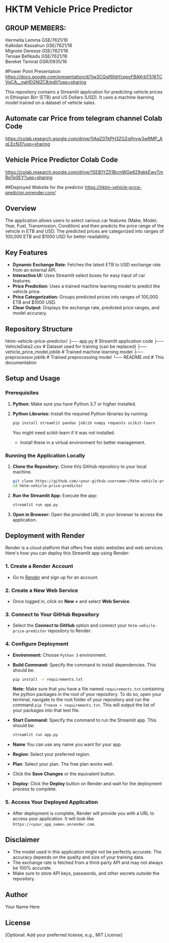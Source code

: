 # HKTM Vehicle Price Predictor

## GROUP MEMBERS:
Hermella Lemma			GSE/7621/16<br />
Kalkidan Kassahun		GSE/7621/16<br />
Mignote Deresse			GSE/7621/16<br />
Tensae Befikadu			GSE/7621/16<br />
Bereket Tamirat			GSR/0935/16<br />

#Power Point Presentation<br />
https://docs.google.com/presentation/d/1iw3CQgf6hbYcppvFBAKrbT516TCVqCA__naHEGNlZC8/edit?usp=sharing

This repository contains a Streamlit application for predicting vehicle prices in Ethiopian Birr (ETB) and US Dollars (USD). It uses a machine learning model trained on a dataset of vehicle sales.

## Automate car Price from telegram channel Colab Code
https://colab.research.google.com/drive/1lAqZ07kPH3ZGZqifnyw3wRMP_AqLEcN3?usp=sharing

## Vehicle Price Predictor Colab Code
https://colab.research.google.com/drive/1SEB1YZ51BcmWGe829gkkEwvTmBpTe0EY?usp=sharing

##Deployed Website for the predictor
https://hktm-vehicle-price-predictor.onrender.com/


## Overview

The application allows users to select various car features (Make, Model, Year, Fuel, Transmission, Condition) and then predicts the price range of the vehicle in ETB and USD. The predicted prices are categorized into ranges of 100,000 ETB and $1000 USD for better readability.

## Key Features

- **Dynamic Exchange Rate:** Fetches the latest ETB to USD exchange rate from an external API.
- **Interactive UI:** Uses Streamlit select boxes for easy input of car features.
- **Price Prediction:** Uses a trained machine learning model to predict the vehicle price.
- **Price Categorization:** Groups predicted prices into ranges of 100,000 ETB and $1000 USD.
- **Clear Output:** Displays the exchange rate, predicted price ranges, and model accuracy.

## Repository Structure

hktm-vehicle-price-predictor/
├── app.py # Streamlit application code
├── VehicleData2.csv # Dataset used for training (can be replaced)
├── vehicle_price_model.joblib # Trained machine learning model
├── preprocessor.joblib # Trained preprocessing model
└── README.md # This documentation

## Setup and Usage

### Prerequisites

1.  **Python:** Make sure you have Python 3.7 or higher installed.
2.  **Python Libraries:** Install the required Python libraries by running:

    ```bash
    pip install streamlit pandas joblib numpy requests scikit-learn
    ```

    You might need scikit-learn if it was not installed.

    - Install these in a virtual environment for better management.

### Running the Application Locally

1.  **Clone the Repository:** Clone this GitHub repository to your local machine.
    ```bash
    git clone https://github.com/<your-github-username>/hktm-vehicle-price-predictor.git
    cd hktm-vehicle-price-predictor
    ```
2.  **Run the Streamlit App:** Execute the app:
    ```bash
    streamlit run app.py
    ```
3.  **Open in Browser:** Open the provided URL in your browser to access the application.

## Deployment with Render

Render is a cloud platform that offers free static websites and web services. Here's how you can deploy this Streamlit app using Render:

### 1. Create a Render Account

- Go to [Render](https://render.com/) and sign up for an account.

### 2. Create a New Web Service

- Once logged in, click on **New +** and select **Web Service**.

### 3. Connect to Your GitHub Repository

- Select the **Connect to GitHub** option and connect your `hktm-vehicle-price-predictor` repository to Render.

### 4. Configure Deployment

- **Environment:** Choose `Python 3` environment.
- **Build Command:** Specify the command to install dependencies. This should be:
  ```bash
  pip install -r requirements.txt
  ```
  **Note:** Make sure that you have a file named `requirements.txt` containing the python packages in the root of your repository. To do so, open your terminal, navigate to the root folder of your repository and run the command `pip freeze > requirements.txt`. This will output the list of your packages into that text file.
- **Start Command:** Specify the command to run the Streamlit app. This should be:
  ```bash
  streamlit run app.py
  ```
- **Name** You can use any name you want for your app.
- **Region**: Select your preferred region.
- **Plan**: Select your plan. The free plan works well.

- Click the **Save Changes** or the equivalent button.
- **Deploy**: Click the **Deploy** button on Render and wait for the deployment process to complete.

### 5. Access Your Deployed Application

- After deployment is complete, Render will provide you with a URL to access your application. It will look like `https://<your_app_name>.onrender.com`.

## Disclaimer

- The model used in this application might not be perfectly accurate. The accuracy depends on the quality and size of your training data.
- The exchange rate is fetched from a third-party API and may not always be 100% accurate.
- Make sure to store API keys, passwords, and other secrets outside the repository.

## Author

Your Name Here

## License

[Optional: Add your preferred license, e.g., MIT License]
